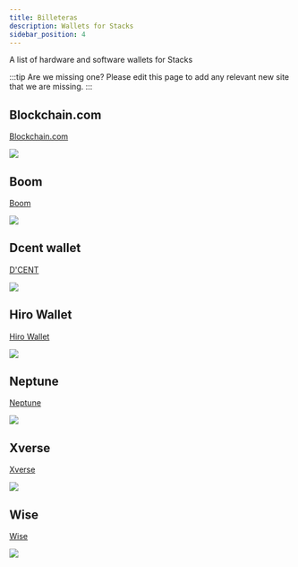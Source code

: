 ```yaml
---
title: Billeteras
description: Wallets for Stacks
sidebar_position: 4
---
```


A list of hardware and software wallets for Stacks

:::tip Are we missing one?
Please edit this page to add any relevant new site that we are missing.
:::

## Blockchain.com

[Blockchain.com](https://www.blockchain.com/wallet)

![](/img/sh_blockchain.png)

## Boom

[Boom](https://boom.money)

![](/img/sh_boom.png)

## Dcent wallet

[D'CENT](https://dcentwallet.com)

![](/img/sh_dcent.png)

## Hiro Wallet

[Hiro Wallet](https://www.hiro.so/wallet)

![](/img/sh_hirowallet.png)

## Neptune

[Neptune](https://neptunewallet.io)

![](/img/sh_neptunewallet.png)

## Xverse

[Xverse](https://www.xverse.app/)

![](/img/sh_xverse.png)

## Wise

[Wise](https://wiseapp.id)

![](/img/sh_wiseapp.png)
